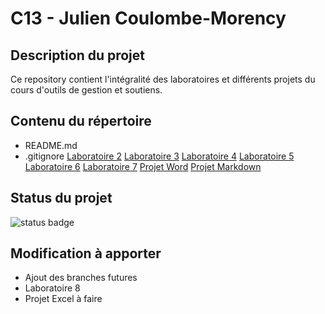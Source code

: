 # C13 - Julien Coulombe-Morency 

## Description du projet

Ce repository contient l'intégralité des laboratoires et différents projets du cours d'outils de gestion et soutiens.   

## Contenu du répertoire

- README.md
- .gitignore
[Laboratoire 2](https://github.com/crosscutgymnast/C13/tree/main/2%20-%20Documents%20d'information)
[Laboratoire 3](https://github.com/crosscutgymnast/C13/tree/main/3%20-%20Rapport%20en%20collaboration%20universellement%20accessible)
[Laboratoire 4](https://github.com/crosscutgymnast/C13/tree/main/4%20-%20Cr%C3%A9er%20un%20fichier%20de%20renseignements)
[Laboratoire 5](https://github.com/crosscutgymnast/C13/tree/main/5%20-%20Cr%C3%A9er%20un%20d%C3%A9p%C3%B4t%20personnel)
[Laboratoire 6](https://github.com/crosscutgymnast/C13/tree/main/6%20-%20Les%20d%C3%A9penses%20de%20la%20compagnie)
[Laboratoire 7](https://github.com/crosscutgymnast/C13/tree/main/7%20-%20Cr%C3%A9er%20un%20budget)
[Projet Word](https://github.com/crosscutgymnast/C13/tree/main/P01%20-%20Projet%20Word)
[Projet Markdown](https://github.com/crosscutgymnast/C13/tree/main/P02%20-%20Projet%20Markdown)

## Status du projet

![status badge](https://img.shields.io/badge/C13-En%20cours-yellow)

## Modification à apporter

- Ajout des branches futures
- Laboratoire 8
- Projet Excel à faire
